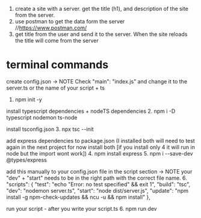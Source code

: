 1) create a site with a server. get the title (h1), and description of the site from the server.
2) use postman to get the data form the server //https://www.postman.com/
3) get title from the user and send it to the server. When the site reloads the title will come from the server


# terminal commands 
create config.json -> NOTE Check "main": "index.js" and change it to the server.ts or the name of your script + ts
1. npm init -y

install typescript dependencies + nodeTS dependencies
2. npm i -D typescript nodemon ts-node

install tsconfig.json
3. npx tsc --init

add express dependencies to package.json (I installed both will need to test again in the next project for now install both [if you install only 4 it will run in node but the import wont work])
4. npm install express
5. npm i --save-dev @types/express

add this manually to your config.json file in the script section -> NOTE your "dev" + "start" needs to be in the right path with the correct file name.
6.   "scripts": {
    "test": "echo \"Error: no test specified\" && exit 1",
    "build": "tsc",
    "dev": "nodemon server.ts",
    "start": "node dist/server.js",
    "update": "npm install -g npm-check-updates && ncu -u && npm install"
  },

run your script - after you write your script.ts
6. npm run dev

